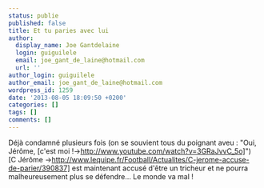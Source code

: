 ```yaml
---
status: publie
published: false
title: Et tu paries avec lui
author:
  display_name: Joe Gantdelaine
  login: guiguilele
  email: joe_gant_de_laine@hotmail.com
  url: ''
author_login: guiguilele
author_email: joe_gant_de_laine@hotmail.com
wordpress_id: 1259
date: '2013-08-05 18:09:50 +0200'
categories: []
tags: []
comments: []
---
```

Déjà condamné plusieurs fois (on se souvient tous du poignant aveu : "Oui, Jérôme, [c'est moi !->http://www.youtube.com/watch?v=3GRaJvvC_5o]") [C Jérôme ->http://www.lequipe.fr/Football/Actualites/C-jerome-accuse-de-parier/390837] est maintenant accusé d'être un tricheur et ne pourra malheureusement plus se défendre... Le monde va mal !
